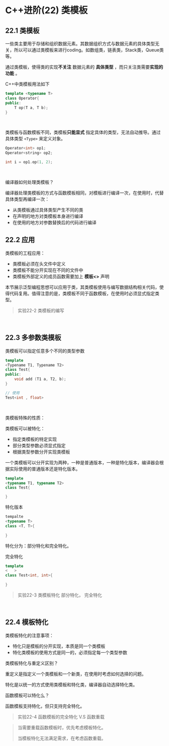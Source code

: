 # C++进阶(22) 类模板

## 22.1 类模板

一些类主要用于存储和组织数据元素。其数据组织方式与数据元素的具体类型无关，所以可以通过类模板来进行coding。如数组类，链表类，Stack类，Queue类等。

通过类模板，使得类的实现**不关注** 数据元素的 **具体类型** ，而只关注类需要**实现的功能** 。

C++中类模板用法如下

```C++
template <typename T>
class Operator{
public:
    T op(T a, T b);
}
```

</br>

类模板与函数模板不同，类模板**只能显式** 指定具体的类型，无法自动推导。通过具体类型 `<Type>` 来定义对象。

```C++
Operator<int> op1;
Operator<string> op2;

int i = op1.op(1, 2);
```

</br>

编译器如何处理类模板？

编译器处理类模板的方式与函数模板相同，对模板进行编译一次，在使用时，代替具体类型再编译一次：

- 从类模板通过具体类型产生不同的类
- 在声明的地方对类模板本身进行编译
- 在使用的地方对参数替换后的代码进行编译

## 22.2 应用

类模板的工程应用：

- 类模板必须在头文件中定义
- 类模板不能分开实现在不同的文件中
- 类模板外部定义的成员函数需要加上 **模板<>** 声明

本节展示泛型编程思想可以应用于类，其类模板使用与编写数据结构相关代码，使得代码复用。值得注意的是，类模板不同于函数模板，在使用时必须显式指定类型。

> 实验22-2 类模板的编写

</br>

## 22.3 多参数类模板

类模板可以指定任意多个不同的类型参数

```C++
template
<Typename T1, Typename T2>
class Test{
public:
	void add (T1 a, T2, b);
}

// 使用
Test<int , float>
```

</br>

类模板特殊的性质：

类模板可以被特化：

- 指定类模板的特定实现
- 部分类型参数必须显式指定
- 根据类型参数分开实现类模板

一个类模板可以分开实现为两种，一种是普通版本，一种是特化版本，编译器会根据实际使用的普通版本还是特化版本。

```C++
template
<typename T1, typename T2>
class Test{

}
```

特化版本

```C++
tempalte
<typename T>
class <T, T>{
    
}
```



特化分为：部分特化和完全特化。

完全特化

```C++
template
<   >
class Test<int, int>{
    
}
```

> 实验22-3 类模板特化 部分特化， 完全特化

</br>

## 22.4 模板特化

类模板特化的注意事项：

- 特化只是模板的分开实现，本质是同一个类模板
- 特化类模板的使用方式是同一的，必须指定每一个类型参数



类模板特化与重定义区别？

重定义是指定义一个类模板和一个新类，在使用时考虑如何选择的问题。

特化是以统一的方式使用类模板和特化类，编译器自动选择特化类。

函数模板可以特化么？

函数模板支持特化，但只支持完全特化。

> 实验22-4 函数模板的完全特化  V.S 函数重载

> 当需要重载函数模板时，优先考虑模板特化。
>
> 当模板特化无法满足需求，在考虑函数重载。



















